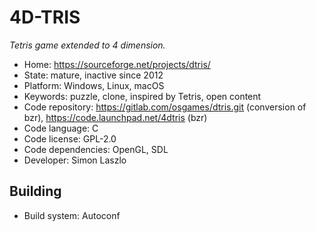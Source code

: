 # 4D-TRIS

_Tetris game extended to 4 dimension._

- Home: https://sourceforge.net/projects/dtris/
- State: mature, inactive since 2012
- Platform: Windows, Linux, macOS
- Keywords: puzzle, clone, inspired by Tetris, open content
- Code repository: https://gitlab.com/osgames/dtris.git (conversion of bzr), https://code.launchpad.net/4dtris (bzr)
- Code language: C
- Code license: GPL-2.0
- Code dependencies: OpenGL, SDL
- Developer: Simon Laszlo

## Building

- Build system: Autoconf
